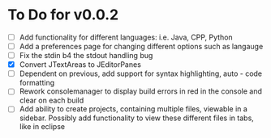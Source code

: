 # To Do for v0.0.2
- [ ] Add functionality for different languages: i.e. Java, CPP, Python
- [ ] Add a preferences page for changing different options such as langauge
- [ ] Fix the stdin b4 the stdout handling bug
- [X] Convert JTextAreas to JEditorPanes
- [ ] Dependent on previous, add support for syntax highlighting, auto - code formatting
- [ ] Rework consolemanager to display build errors in red in the console and clear on each build
- [ ] Add ability to create projects, containing multiple files, viewable in a sidebar.  Possibly add functionality to view these different files in tabs, like in eclipse
